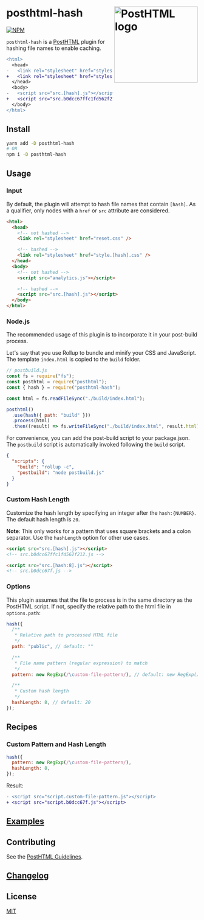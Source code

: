 # posthtml-hash <img align="right" width="220" height="200" title="PostHTML logo" src="http://posthtml.github.io/posthtml/logo.svg">

[![NPM][npm]][npm-url]

`posthtml-hash` is a [PostHTML](https://github.com/posthtml/posthtml) plugin for hashing file names to enable caching.

```diff
<html>
  <head>
-   <link rel="stylesheet" href="styles.[hash].css" />
+   <link rel="stylesheet" href="styles.9a6cf95c41e87b9dc102.css" />
  </head>
  <body>
-   <script src="src.[hash].js"></script>
+   <script src="src.b0dcc67ffc1fd562f212.js"></script>
  </body>
</html>
```

## Install

```bash
yarn add -D posthtml-hash
# OR
npm i -D posthtml-hash
```

## Usage

### Input

By default, the plugin will attempt to hash file names that contain `[hash]`. As a qualifier, only nodes with a `href` or `src` attribute are considered.

```html
<html>
  <head>
    <!-- not hashed -->
    <link rel="stylesheet" href="reset.css" />

    <!-- hashed -->
    <link rel="stylesheet" href="style.[hash].css" />
  </head>
  <body>
    <!-- not hashed -->
    <script src="analytics.js"></script>

    <!-- hashed -->
    <script src="src.[hash].js"></script>
  </body>
</html>
```

### Node.js

The recommended usage of this plugin is to incorporate it in your post-build process.

Let's say that you use Rollup to bundle and minify your CSS and JavaScript. The template `index.html` is copied to the `build` folder.

```js
// postbuild.js
const fs = require("fs");
const posthtml = require("posthtml");
const { hash } = require("posthtml-hash");

const html = fs.readFileSync("./build/index.html");

posthtml()
  .use(hash({ path: "build" }))
  .process(html)
  .then((result) => fs.writeFileSync("./build/index.html", result.html));
```

For convenience, you can add the post-build script to your package.json. The `postbuild` script is automatically invoked following the `build` script.

```json
{
  "scripts": {
    "build": "rollup -c",
    "postbuild": "node postbuild.js"
  }
}
```

### Custom Hash Length

Customize the hash length by specifying an integer after the `hash:{NUMBER}`. The default hash length is `20`.

**Note**: This only works for a pattern that uses square brackets and a colon separator. Use the `hashLength` option for other use cases.

```html
<script src="src.[hash].js"></script>
<!-- src.b0dcc67ffc1fd562f212.js -->

<script src="src.[hash:8].js"></script>
<!-- src.b0dcc67f.js -->
```

### Options

This plugin assumes that the file to process is in the same directory as the PostHTML script. If not, specify the relative path to the html file in `options.path`:

```js
hash({
  /**
   * Relative path to processed HTML file
   */
  path: "public", // default: ""

  /**
   * File name pattern (regular expression) to match
   */
  pattern: new RegExp(/\custom-file-pattern/), // default: new RegExp(/\[hash.*]/g)

  /**
   * Custom hash length
   */
  hashLength: 8, // default: 20
});
```

## Recipes

### Custom Pattern and Hash Length

```js
hash({
  pattern: new RegExp(/\custom-file-pattern/),
  hashLength: 8,
});
```

Result:

```diff
- <script src="script.custom-file-pattern.js"></script>
+ <script src="script.b0dcc67f.js"></script>
```

## [Examples](examples)

## Contributing

See the [PostHTML Guidelines](https://github.com/posthtml/posthtml/tree/master/docs).

## [Changelog](CHANGELOG.md)

## License

[MIT](LICENSE)

[npm]: https://img.shields.io/npm/v/posthtml-hash.svg?color=blue
[npm-url]: https://npmjs.com/package/posthtml-hash
